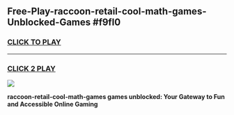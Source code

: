 
## Free-Play-raccoon-retail-cool-math-games-Unblocked-Games #f9fl0
<h3>
<a href="https://news.freeplayer.one?title=raccoon-retail-cool-math-games&ref=8M">CLICK TO PLAY</a></h3>
<hr>

<h3>
<a href="https://news.freeplayer.one?title=raccoon-retail-cool-math-games&ref=8M">CLICK 2 PLAY</a>
  
</h3>

<a href="https://news.freeplayer.one?title=raccoon-retail-cool-math-games&ref=8M"><img src="https://clearcache.store/games.png"></a>


**raccoon-retail-cool-math-games games unblocked: Your Gateway to Fun and Accessible Online Gaming**
